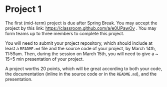 # Project 1

The first (mid-term) project is due after Spring Break.
You may accept the project by this link:
https://classroom.github.com/a/e0UPawOv .
You may form teams up to three members to complete this project.

You will need to submit your project repository, which should include at least a `README.md` file and the source code of your project, by March 14th, 11:59am.
Then, during the session on March 15th, you will need to give a ~ 15+5 min presentation of your project.

A project worths 20 points, which will be great according to both your code, the documentation (inline in the source code or in the `README.md`), and the presentation.

